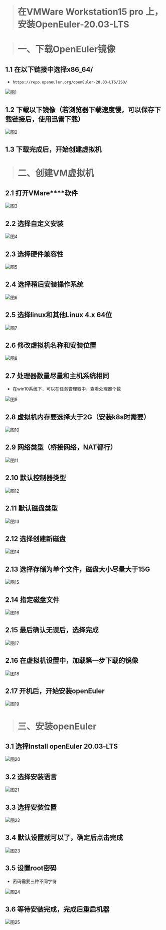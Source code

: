 ># 在VMWare Workstation15 pro 上，安装OpenEuler-20.03-LTS

> # 一、下载OpenEuler镜像
## 1.1 在以下链接中选择x86_64/

- `https://repo.openeuler.org/openEuler-20.03-LTS/ISO/`

![图1](https://images.gitee.com/uploads/images/2021/0811/143606_8c84ce54_9392840.png "1.png")

## 1.2 下载以下镜像（若浏览器下载速度慢，可以保存下载链接后，使用迅雷下载）

![图2](https://images.gitee.com/uploads/images/2021/0811/143643_8009e0f5_9392840.png "2.png")

## 1.3 下载完成后，开始创建虚拟机


> # 二、创建VM虚拟机
## 2.1 打开VMare****软件
![图3](https://images.gitee.com/uploads/images/2021/0811/143656_06c398b6_9392840.png "3.png")

## 2.2 选择自定义安装
![图4](https://images.gitee.com/uploads/images/2021/0811/143756_06ef14e5_9392840.png "4.png")

## 2.3 选择硬件兼容性
![图5](https://images.gitee.com/uploads/images/2021/0811/143806_880eebbc_9392840.png "5.png")

## 2.4 选择稍后安装操作系统
![图6](https://images.gitee.com/uploads/images/2021/0811/143823_5d84f59b_9392840.png "6.png")

## 2.5 选择linux和其他Linux 4.x 64位
![图7](https://images.gitee.com/uploads/images/2021/0811/144026_a14bd4e7_9392840.png "7.png")

## 2.6 修改虚拟机名称和安装位置
![图8](https://images.gitee.com/uploads/images/2021/0811/144039_1b4ab630_9392840.png "8.png")

## 2.7 处理器数量尽量和主机系统相同

- 在win10系统下，可以在任务管理器中，查看处理器个数

![图9](https://images.gitee.com/uploads/images/2021/0811/144051_ed94e502_9392840.png "9.png")

## 2.8 虚拟机内存要选择大于2G（安装k8s时需要）
![图10](https://images.gitee.com/uploads/images/2021/0811/144151_95143257_9392840.png "10.png")

## 2.9 网络类型（桥接网络，NAT都行）
![图11](https://images.gitee.com/uploads/images/2021/0811/144201_f82e1366_9392840.png "11.png")

## 2.10 默认控制器类型
![图12](https://images.gitee.com/uploads/images/2021/0811/144212_d8d5c21b_9392840.png "12.png")
## 2.11 默认磁盘类型
![图13](https://images.gitee.com/uploads/images/2021/0811/144224_e7139575_9392840.png "13.png")

## 2.12 选择创建新磁盘
![图14](https://images.gitee.com/uploads/images/2021/0811/144234_62ac1459_9392840.png "14.png")

## 2.13 选择存储为单个文件，磁盘大小尽量大于15G
![图15](https://images.gitee.com/uploads/images/2021/0811/144247_da9c2d9f_9392840.png "15.png")

## 2.14 指定磁盘文件
![图16](https://images.gitee.com/uploads/images/2021/0811/144257_6c8f53c3_9392840.png "16.png")

## 2.15 最后确认无误后，选择完成
![图17](https://images.gitee.com/uploads/images/2021/0811/144316_27aa4cca_9392840.png "17.png")

## 2.16 在虚拟机设置中，加载第一步下载的镜像
![图18](https://images.gitee.com/uploads/images/2021/0811/144326_313015dc_9392840.png "18.png")

## 2.17 开机后，开始安装openEuler
![图19](https://images.gitee.com/uploads/images/2021/0811/144341_01c20792_9392840.png "19.png")

> # 三、安装openEuler
## 3.1 选择Install openEuler 20.03-LTS
![图20](https://images.gitee.com/uploads/images/2021/0811/144341_01c20792_9392840.png "19.png")

## 3.2 选择安装语言
![图21](https://images.gitee.com/uploads/images/2021/0811/144408_2651e3c1_9392840.png "21.png")

## 3.3 选择安装位置
![图22](https://images.gitee.com/uploads/images/2021/0811/144418_47770d26_9392840.png "22.png")

## 3.4 默认设置就可以了，确定后点击完成
![图23](https://images.gitee.com/uploads/images/2021/0811/144437_638a3e2e_9392840.png "23.png")

## 3.5 设置root密码

- 密码需要三种不同字符

![图24](https://images.gitee.com/uploads/images/2021/0811/144451_7a1333c3_9392840.png "25.png")

## 3.6 等待安装完成，完成后重启机器
![图25](https://images.gitee.com/uploads/images/2021/0811/144507_49a35e2f_9392840.png "26.png")



 